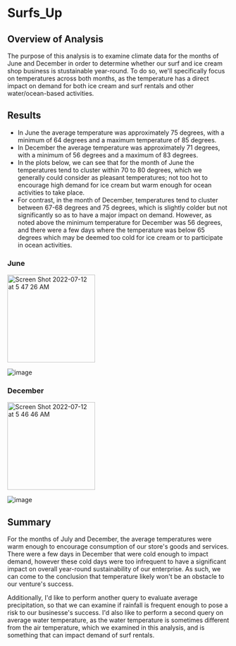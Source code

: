 # Surfs_Up

## Overview of Analysis

The purpose of this analysis is to examine climate data for the months of June and December in order to determine whether our surf and ice cream shop business is stustainable year-round. To do so, we'll specifically focus on temperatures across both months, as the temperature has a direct impact on demand for both ice cream and surf rentals and other water/ocean-based activities. 

## Results

- In June the average temperature was approximately 75 degrees, with a minimum of 64 degrees and a maximum temperature of 85 degrees. 
- In December the average temperature was approximately 71 degrees, with a minimum of 56 degrees and a maximum of 83 degrees. 
- In the plots below, we can see that for the month of June the temperatures tend to cluster within 70 to 80 degrees, which we generally could consider as pleasant temperatures; not too hot to encourage high demand for ice cream but warm enough for ocean activities to take place.
- For contrast, in the month of December, temperatures tend to cluster between 67-68 degrees and 75 degrees, which is slightly colder but not significantly so as to have a major impact on demand. However, as noted above the minimum temperature for December was 56 degrees, and there were a few days where the temperature was below 65 degrees which may be deemed too cold for ice cream or to participate in ocean activities. 

### June

<img width="199" alt="Screen Shot 2022-07-12 at 5 47 26 AM" src="https://user-images.githubusercontent.com/99847786/178462316-b9d4f139-354e-40da-bcbd-ad2f51a0afc1.png">

![image](https://user-images.githubusercontent.com/99847786/178437646-f4fdb9e0-df12-4268-8975-629213e3aa82.png)

### December

<img width="199" alt="Screen Shot 2022-07-12 at 5 46 46 AM" src="https://user-images.githubusercontent.com/99847786/178462344-b7595045-10ad-40dc-87be-c0dfc8633bff.png">

![image](https://user-images.githubusercontent.com/99847786/178437678-5d3cff28-87ff-4394-b78a-f0a401728f0c.png)

## Summary

For the months of July and December, the average temperatures were warm enough to encourage consumption of our store's goods and services. There were a few days in December that were cold enough to impact demand, however these cold days were too infrequent to have a significant impact on overall year-round sustainability of our enterprise. As such, we can come to the conclusion that temperature likely won't be an obstacle to our venture's success. 

Additionally, I'd like to perform another query to evaluate average precipitation, so that we can examine if rainfall is frequent enough to pose a risk to our businesse's success. I'd also like to perform a second query on average water temperature, as the water temperature is sometimes different from the air temperature, which we examined in this analysis, and is something that can impact demand of surf rentals. 
